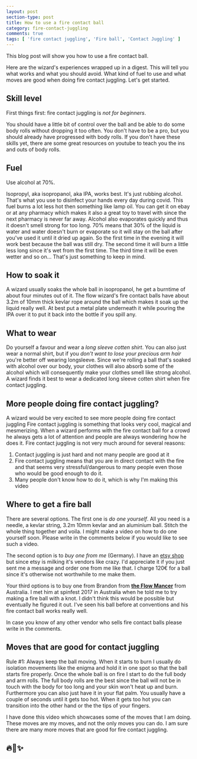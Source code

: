 ```yaml
---
layout: post
section-type: post
title: How to use a fire contact ball
category: fire-contact-juggling
comments: true
tags: [ 'fire contact juggling', 'Fire ball', 'Contact Juggling' ]
---
```


This blog post will show you how to use a fire contact ball.

Here are the wizard's experiences wrapped up in a digest.
This will tell you what works and what you should avoid.
What kind of fuel to use and what moves are good when doing fire
contact juggling. Let's get started. 

## Skill level

First things first: fire contact juggling is *not for beginners*.

You should have a little bit of control over the ball and be able to do some body
rolls without dropping it too often. You don't have to be a pro, but you should already
have progressed with body rolls. If you don't have these skills yet,
there are some great resources on youtube to teach you the ins and outs of
body rolls.

## Fuel

Use alcohol at 70%.

Isopropyl, aka isopropanol, aka IPA, works best. It's just rubbing alcohol.
That's what you use to disinfect your hands every day during covid.
This fuel burns a lot less hot then something like lamp oil.
You can get it on ebay or at any pharmacy which makes it also a great toy to
travel with since the next pharmacy is never far away. Alcohol also evaporates
quickly and thus it doesn't smell strong for too long.
70% means that 30% of the liquid is water and water doesn't burn or evaporate
so it will stay on the ball after you've used it until it dried up again.
So the first time in the evening it will work best because the ball was still dry. 
The second time it will burn a little less long since it's wet from the first time.
The third time it will be even wetter and so on... That's just something to keep in
mind. 

## How to soak it

A wizard usually soaks the whole ball in isopropanol, he get a burntime of
about four minutes out of it. The flow wizard's fire
contact balls have about 3.2m of 10mm thick kevlar rope around the ball which makes
it soak up the liquid really well.
At best put a metal plate underneath it while pouring
the IPA over it to put it back into the bottle if you spill any.

## What to wear

Do yourself a favour and wear a *long sleeve cotten shirt*.
You can also just wear a normal shirt, but if you *don't want to lose your
precious arm hair* you're better off wearing longsleeve. 
Since we're rolling a ball that's soaked with alcohol over our body, your
clothes will also absorb some of the alcohol which will consequently make your
clothes smell like strong alcohol. A wizard finds it best to wear a dedicated
long sleeve cotten shirt when fire contact juggling.

## More people doing fire contact juggling?

A wizard would be very excited to see more people doing fire contact juggling 
Fire contact juggling is something that looks very cool, magical and mesmerizing.
When a wizard performs with the fire contact ball for a crowd he always gets a
lot of attention and people are always wondering how he does it.
Fire contact juggling is not very much around for several reasons:

1. Contact juggling is just hard and not many people are good at it
2. Fire contact juggling means that you are in direct contact with the fire and
   that seems very stressful/dangerous to many people even those who would be
   good enough to do it.
3. Many people don't know how to do it, which is why I'm making this video

## Where to get a fire ball

There are several options. The first one is *do one yourself*. All you need is a
needle, a kevlar string, 3.2m 10mm kevlar and an aluminium ball. Stitch the
whole thing together and voila. I might make a video on how to do one yourself
soon. Please write in the comments below if you would like to see such a video.

The second option is to *buy one from me* (Germany).
I have an <a
href='https://www.etsy.com/listing/535567449/fire-contact-juggling-ball'>etsy
shop</a> but since etsy is milking
it's vendors like crazy. I'd appreciate it if you just sent me a message and order one
from me like that. I charge 120€ for a ball since it's otherwise not worthwhile to
me make them.

Your third options is to buy one from Brandon from <a
href='https://flowmancer.com.au/index.php/product/fire-contact-ball/'>**the
Flow Mancer**</a> from Australia. I met him at spinfest 2017 in Australia when 
he told me to try making a fire ball with a knot. I didn't think this would be
possible but eventually he figured it out. I've seen his ball before at 
conventions and his fire contact ball works really well.

In case you know of any other vendor who sells fire contact balls please write in the comments.

## Moves that are good for contact juggling

Rule #1: Always keep the ball moving. When it starts to burn I
usually do isolation movements like the enigma and hold it
in one spot so that the ball starts fire properly.
Once the whole ball is on fire I start to do the full
body and arm rolls.
The full body rolls are the best since the ball will not be in touch
with the body for too long and your skin won't heat up and burn. Furthermore
you can also just have it in your flat palm. You usually have a couple of
seconds until it gets too hot. When it gets too hot you can transition into the
other hand or the the tips of your fingers.

I have done this video which showcases some of the moves that I am doing. 
These moves are my moves, and not the only moves you can do. I am sure there are
many more moves that are good for fire contact juggling.

## 🔥🔮✨
